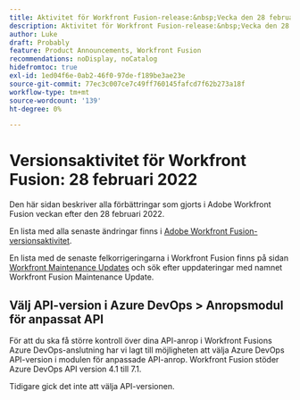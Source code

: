 ```yaml
---
title: Aktivitet för Workfront Fusion-release:&nbsp;Vecka den 28 februari 2022
description: Aktivitet för Workfront Fusion-release:&nbsp;Vecka den 28 februari 2022
author: Luke
draft: Probably
feature: Product Announcements, Workfront Fusion
recommendations: noDisplay, noCatalog
hidefromtoc: true
exl-id: 1ed04f6e-0ab2-46f0-97de-f189be3ae23e
source-git-commit: 77ec3c007ce7c49ff760145fafcd7f62b273a18f
workflow-type: tm+mt
source-wordcount: '139'
ht-degree: 0%

---
```


# Versionsaktivitet för Workfront Fusion: 28 februari 2022

Den här sidan beskriver alla förbättringar som gjorts i Adobe Workfront Fusion veckan efter den 28 februari 2022.

En lista med alla senaste ändringar finns i [Adobe Workfront Fusion-versionsaktivitet](/help/workfront-fusion/fusion-product-releases/fusion-release-activity.md).

En lista med de senaste felkorrigeringarna i Workfront Fusion finns på sidan [Workfront Maintenance Updates](https://experienceleague.adobe.com/docs/workfront-known-issues/releases/current-updates.html?lang=sv-SE) och sök efter uppdateringar med namnet Workfront Fusion Maintenance Update.

## Välj API-version i Azure DevOps > Anropsmodul för anpassat API

För att du ska få större kontroll över dina API-anrop i Workfront Fusions Azure DevOps-anslutning har vi lagt till möjligheten att välja Azure DevOps API-version i modulen för anpassade API-anrop. Workfront Fusion stöder Azure DevOps API version 4.1 till 7.1.

Tidigare gick det inte att välja API-versionen.
